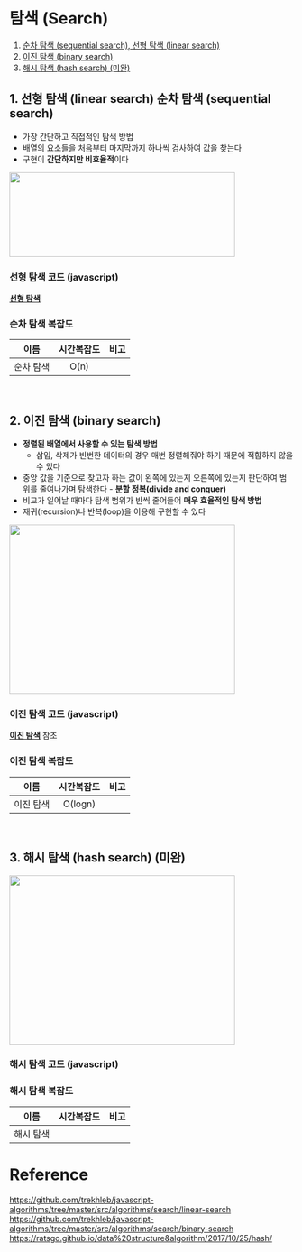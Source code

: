 # 탐색 (Search)

 1. [순차 탐색 (sequential search), 선형 탐색 (linear search)](#1-순차-탐색-sequential-search-선형-탐색-linear-search)
 2. [이진 탐색 (binary search)](#2-이진-탐색-binary-search)
 3. [해시 탐색 (hash search) (미완)](#3-해시-탐색-hash-search-미완)

 ## 1. 선형 탐색 (linear search) 순차 탐색 (sequential search)
 
+ 가장 간단하고 직접적인 탐색 방법
+ 배열의 요소들을 처음부터 마지막까지 하나씩 검사하여 값을 찾는다
+ 구현이 **간단하지만 비효율적**이다
<img src="https://github.com/Iam-Sunghyun/javascript-algorithms/blob/main/src/algorithms/searching/img/linear-search.gif" width="400" height="150">    

### 선형 탐색 코드 (javascript)
  [**선형 탐색**](https://github.com/Iam-Sunghyun/javascript-algorithms/tree/main/src/algorithms/searching/linear-search.js) 


### 순차 탐색 복잡도

이름|시간복잡도|비고
:---:|:---:|:---:|
순차 탐색|O(n)||


<br>


 ## 2. 이진 탐색 (binary search)
 
+ **정렬된 배열에서 사용할 수 있는 탐색 방법**
   + 삽입, 삭제가 빈번한 데이터의 경우 매번 정렬해줘야 하기 때문에 적합하지 않을 수 있다
+ 중앙 값을 기준으로 찾고자 하는 값이 왼쪽에 있는지 오른쪽에 있는지 판단하여 범위를 줄여나가며 탐색한다 - **분할 정복(divide and conquer)**
+ 비교가 일어날 때마다 탐색 범위가 반씩 줄어들어 **매우 효율적인 탐색 방법**
+ 재귀(recursion)나 반복(loop)을 이용해 구현할 수 있다
<img src="https://github.com/Iam-Sunghyun/javascript-algorithms/blob/main/src/algorithms/searching/img/binary-search1.jpg" width="400" height="300">    

### 이진 탐색 코드 (javascript)

  [**이진 탐색**](https://github.com/Iam-Sunghyun/javascript-algorithms/tree/main/src/algorithms/searching/binary-search.js) 참조 
 

### 이진 탐색 복잡도

이름|시간복잡도|비고
:---:|:---:|:---:|
이진 탐색|O(logn)||


<br>


## 3. 해시 탐색 (hash search) (미완)
 

<img src="" width="400" height="300">    

### 해시 탐색 코드 (javascript)
  []()


### 해시 탐색 복잡도

이름|시간복잡도|비고
:---:|:---:|:---:|
해시 탐색|||

# Reference
https://github.com/trekhleb/javascript-algorithms/tree/master/src/algorithms/search/linear-search
https://github.com/trekhleb/javascript-algorithms/tree/master/src/algorithms/search/binary-search
https://ratsgo.github.io/data%20structure&algorithm/2017/10/25/hash/

<br>
 
 
